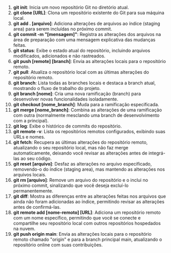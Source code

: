 1. **git init**: Inicia um novo repositório Git no diretório atual.
2. **git clone [URL]**: Clona um repositório existente do Git para sua máquina local.
3. **git add . [arquivo]**: Adiciona alterações de arquivos ao índice (staging area) para serem incluídas no próximo commit.
4. **git commit -m "[mensagem]"**: Registra as alterações dos arquivos na área de preparação com uma mensagem explicativa das mudanças feitas.
5. **git status**: Exibe o estado atual do repositório, incluindo arquivos modificados, adicionados e não rastreados.
6. **git push [remote] [branch]**: Envia as alterações locais para o repositório remoto.
7. **git pull**: Atualiza o repositório local com as últimas alterações do repositório remoto.
8. **git branch**: Lista todas as branches locais e destaca a branch atual, mostrando o fluxo de trabalho do projeto.
9. **git branch [nome]**: Cria uma nova ramificação (branch) para desenvolver novas funcionalidades isoladamente.
10. **git checkout [nome_branch]**: Muda para a ramificação especificada.
11. **git merge [nome_branch]**: Combina as alterações de uma ramificação com outra (normalmente mesclando uma branch de desenvolvimento com a principal).
12. **git log**: Exibe o histórico de commits do repositório.
13. **git remote -v**: Lista os repositórios remotos configurados, exibindo suas URLs e nomes.
14. **git fetch**: Recupera as últimas alterações do repositório remoto, atualizando o seu repositório local, mas não faz merge automaticamente, deixando você revisar as alterações antes de integrá-las ao seu código.
15. **git reset [arquivo]**: Desfaz as alterações no arquivo especificado, removendo-o do índice (staging area), mas mantendo as alterações nos arquivos locais.
16. **git rm [arquivo]**: Remove um arquivo do repositório e o inclui no próximo commit, sinalizando que você deseja excluí-lo permanentemente.
17. **git diff**: Mostra as diferenças entre as alterações feitas nos arquivos que ainda não foram adicionadas ao índice, permitindo revisar as alterações antes de confirmá-las.
18. **git remote add [nome-remoto] [URL]**: Adiciona um repositório remoto com um nome específico, permitindo que você se conecte e compartilhe seu repositório local com outros repositórios hospedados na nuvem.
19. **git push origin main**: Envia as alterações locais para o repositório remoto chamado "origin" e para a branch principal main, atualizando o repositório online com suas contribuições.
